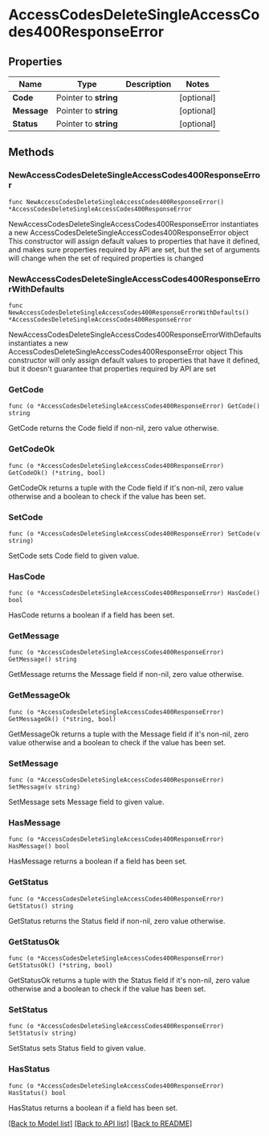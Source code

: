 # AccessCodesDeleteSingleAccessCodes400ResponseError

## Properties

Name | Type | Description | Notes
------------ | ------------- | ------------- | -------------
**Code** | Pointer to **string** |  | [optional] 
**Message** | Pointer to **string** |  | [optional] 
**Status** | Pointer to **string** |  | [optional] 

## Methods

### NewAccessCodesDeleteSingleAccessCodes400ResponseError

`func NewAccessCodesDeleteSingleAccessCodes400ResponseError() *AccessCodesDeleteSingleAccessCodes400ResponseError`

NewAccessCodesDeleteSingleAccessCodes400ResponseError instantiates a new AccessCodesDeleteSingleAccessCodes400ResponseError object
This constructor will assign default values to properties that have it defined,
and makes sure properties required by API are set, but the set of arguments
will change when the set of required properties is changed

### NewAccessCodesDeleteSingleAccessCodes400ResponseErrorWithDefaults

`func NewAccessCodesDeleteSingleAccessCodes400ResponseErrorWithDefaults() *AccessCodesDeleteSingleAccessCodes400ResponseError`

NewAccessCodesDeleteSingleAccessCodes400ResponseErrorWithDefaults instantiates a new AccessCodesDeleteSingleAccessCodes400ResponseError object
This constructor will only assign default values to properties that have it defined,
but it doesn't guarantee that properties required by API are set

### GetCode

`func (o *AccessCodesDeleteSingleAccessCodes400ResponseError) GetCode() string`

GetCode returns the Code field if non-nil, zero value otherwise.

### GetCodeOk

`func (o *AccessCodesDeleteSingleAccessCodes400ResponseError) GetCodeOk() (*string, bool)`

GetCodeOk returns a tuple with the Code field if it's non-nil, zero value otherwise
and a boolean to check if the value has been set.

### SetCode

`func (o *AccessCodesDeleteSingleAccessCodes400ResponseError) SetCode(v string)`

SetCode sets Code field to given value.

### HasCode

`func (o *AccessCodesDeleteSingleAccessCodes400ResponseError) HasCode() bool`

HasCode returns a boolean if a field has been set.

### GetMessage

`func (o *AccessCodesDeleteSingleAccessCodes400ResponseError) GetMessage() string`

GetMessage returns the Message field if non-nil, zero value otherwise.

### GetMessageOk

`func (o *AccessCodesDeleteSingleAccessCodes400ResponseError) GetMessageOk() (*string, bool)`

GetMessageOk returns a tuple with the Message field if it's non-nil, zero value otherwise
and a boolean to check if the value has been set.

### SetMessage

`func (o *AccessCodesDeleteSingleAccessCodes400ResponseError) SetMessage(v string)`

SetMessage sets Message field to given value.

### HasMessage

`func (o *AccessCodesDeleteSingleAccessCodes400ResponseError) HasMessage() bool`

HasMessage returns a boolean if a field has been set.

### GetStatus

`func (o *AccessCodesDeleteSingleAccessCodes400ResponseError) GetStatus() string`

GetStatus returns the Status field if non-nil, zero value otherwise.

### GetStatusOk

`func (o *AccessCodesDeleteSingleAccessCodes400ResponseError) GetStatusOk() (*string, bool)`

GetStatusOk returns a tuple with the Status field if it's non-nil, zero value otherwise
and a boolean to check if the value has been set.

### SetStatus

`func (o *AccessCodesDeleteSingleAccessCodes400ResponseError) SetStatus(v string)`

SetStatus sets Status field to given value.

### HasStatus

`func (o *AccessCodesDeleteSingleAccessCodes400ResponseError) HasStatus() bool`

HasStatus returns a boolean if a field has been set.


[[Back to Model list]](../README.md#documentation-for-models) [[Back to API list]](../README.md#documentation-for-api-endpoints) [[Back to README]](../README.md)


